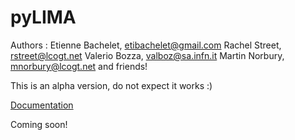# pyLIMA

Authors : Etienne Bachelet, etibachelet@gmail.com 
	  Rachel Street, rstreet@lcogt.net
	  Valerio Bozza, valboz@sa.infn.it
	  Martin Norbury, mnorbury@lcogt.net
	  and friends!	


This is an alpha version, do not expect it works :)

[Documentation](https://ebachelet.github.io/pyLIMA/)

Coming soon!
